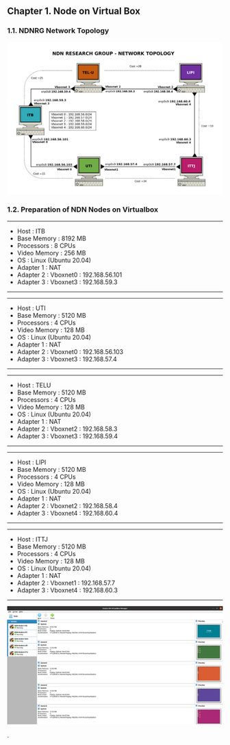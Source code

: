  ## Chapter 1. Node on Virtual Box
 ### 1.1. NDNRG Network Topology
  <img src="https://github.com/syaifulahdan/Mini-NDN-Work/blob/main/Assignment%202:NDNrg-Topology/NDNrg-Image-Topology/ndnrg-config_08.png" width="1000">
 
 ### 1.2. Preparation of NDN Nodes on Virtualbox
 
 ***
 - Host           : ITB
 - Base Memory    : 8192 MB
 - Processors     :  8 CPUs
 - Video Memory   : 256 MB
 - OS             : Linux (Ubuntu 20.04)
 - Adapter 1      : NAT
 - Adapter 2      : Vboxnet0 : 192.168.56.101
 - Adapter 3      : Vboxnet3 : 192.168.59.3


 ***
 
 ***
  - Host          : UTI
  - Base Memory   : 5120 MB
  - Processors    : 4 CPUs
  - Video Memory  : 128 MB
  - OS            : Linux (Ubuntu 20.04)
  - Adapter 1     : NAT
  - Adapter 2     : Vboxnet0 : 192.168.56.103
  - Adapter 3     : Vboxnet3 : 192.168.57.4
 ***
 
 ***
  - Host          : TELU
  - Base Memory   : 5120 MB
  - Processors    : 4 CPUs
  - Video Memory  : 128 MB
  - OS            : Linux (Ubuntu 20.04)
  - Adapter 1     : NAT
  - Adapter 2     : Vboxnet2 : 192.168.58.3
  - Adapter 3     : Vboxnet3 : 192.168.59.4
 ***
 
 ***
  - Host          : LIPI
  - Base Memory   : 5120 MB
  - Processors    : 4 CPUs
  - Video Memory  : 128 MB
  - OS            : Linux (Ubuntu 20.04)
  - Adapter 1     : NAT
  - Adapter 2     : Vboxnet2 : 192.168.58.4
  - Adapter 3     : Vboxnet4 : 192.168.60.4
 ***
 
 ***
  - Host          : ITTJ
  - Base Memory   : 5120 MB
  - Processors    : 4 CPUs
  - Video Memory  : 128 MB
  - OS            : Linux (Ubuntu 20.04)
  - Adapter 1     : NAT
  - Adapter 2     : Vboxnet1 : 192.168.57.7
  - Adapter 3     : Vboxnet4 : 192.168.60.3
 ***
 
  <img src="https://github.com/syaifulahdan/Mini-NDN-Work/blob/main/Assignment%202:NDNrg-Topology/NDNrg-Image-Topology/ndnrg-node-virtualbox.png" width="1000">

 
.
